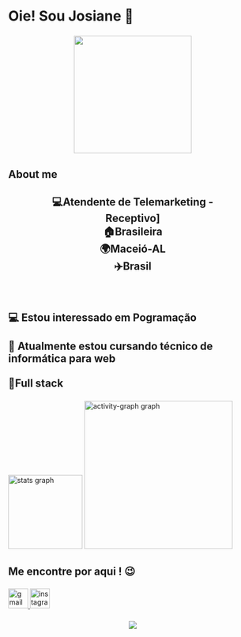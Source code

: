 <h1 align="left">Oie! Sou Josiane 👋</h1>

###

<div align="center">
  <img height="238" src="https://miro.medium.com/v2/resize:fit:1400/format:webp/1*yw0TnheAGN-LPneDaTlaxw.gif"  />
</div>

###

<h2 align="left">About me</h2>

###

<h2 align="center">💻Atendente de Telemarketing -<br>Receptivo]<br> 🏠Brasileira <br>🌍Maceió-AL<br>✈️Brasil</h2>

###

<br clear="both">

<h2 align="left">💻 Estou interessado em Pogramação<br><br>📖 Atualmente estou cursando técnico de informática para web<br><br>🎯Full stack</h2>

###

<div align="left">
  <img src="https://github-readme-stats.vercel.app/api?username=jojo114548&hide_title=false&hide_rank=false&show_icons=true&include_all_commits=true&count_private=true&disable_animations=false&theme=solarized-light&locale=en&hide_border=false&order=1" height="150" alt="stats graph"  />
  <img src="https://github-readme-activity-graph.vercel.app/graph?username=jojo114548&radius=16&theme=material-palenight&area=true&order=5" height="300" alt="activity-graph graph"  />
</div>

###

<h2 align="left">Me encontre por aqui ! 😉</h2>

###

<div align="left">
</div>

###

<div align="left">
  <a href="josianelourenco2000@gmail.com" target="_blank">
    <img src="https://img.shields.io/static/v1?message=Gmail&logo=gmail&label=&color=D14836&logoColor=white&labelColor=&style=for-the-badge" height="40" alt="gmail logo"  />
  </a>
  <a href="https://www.instagram.com/jo_lourenco_2000/" target="_blank">
    <img src="https://img.shields.io/static/v1?message=Instagram&logo=instagram&label=&color=E4405F&logoColor=white&labelColor=&style=for-the-badge" height="40" alt="instagram logo"  />
  </a>
</div>

###

<div align="center">
  <img src="https://visitor-badge.laobi.icu/badge?page_id=jojo114548.jojo114548&left_color=darkorchid&left_text=VOLTE%20SEMPRE%20%E2%9D%A4%EF%B8%8F"  />
</div>

###
